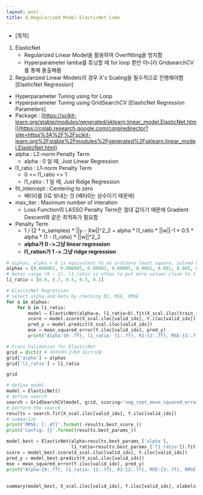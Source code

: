 ```yaml
---
layout: post
title: 6.Regularized Model-ElasticNet Code
---
```


- [목적]
1. ElasticNet
    - Regularized Linear Model을 활용하여 Overfitting을 방지함
    - Hyperparameter lamba를 튜닝할 때 for loop 뿐만 아니라 GridsearchCV를 통해 돌출해봄
2. Regularized Linear Models의 경우 X's Scaling을 필수적으로 진행해야함
[ElasticNet Regression]
- Hyperparameter Tuning using for Loop
- Hyperparameter Tuning using GridSearchCV
[ElasticNet Regression Parameters]
- Package : [https://scikit-learn.org/stable/modules/generated/sklearn.linear_model.ElasticNet.html](https://colab.research.google.com/corgiredirector?site=https%3A%2F%2Fscikit-learn.org%2Fstable%2Fmodules%2Fgenerated%2Fsklearn.linear_model.ElasticNet.html)
- alpha : L2-norm Penalty Term
    - alpha : 0 일 때, Just Linear Regression
- l1_ratio : L1-norm Penalty Term
    - 0 <= l1_ratio <= 1
    - l1_ratio : 1 일 때, Just Ridge Regression
- fit_intercept : Centering to zero
    - 베타0를 0로 보내는 것 (베타0는 상수이기 때문에)
- max_iter : Maximum number of interation
    - Loss Function의 LASSO Penalty Term은 절대 값이기 때문에 Gradient Descent와 같은 최적화가 필요함
- Penalty Term
    - 1 / (2 * n_samples) * ||y - Xw||^2_2 + alpha * l1_ratio * ||w||-1 + 0.5 * alpha * (1 - l1_ratio) * ||w||^2_2
    - **alpha가 0 ->그냥 linear regression**
    - **l1_ration가 1 -> 그냥 ridge regression**

```python
# alphas, alpha = 0 is equivalent to an ordinary least square, solved by the LinearRegression object.
alphas = [0.000001, 0.000005, 0.00001, 0.00005, 0.0001, 0.001, 0.005, 0.01, 0.05]
# betas range (0 ~ 1), l1_ratio is often to put more values close to 1 (i.e. Lasso) and less close to 0 (i.e. Ridge)
l1_ratio = [0.9, 0.7, 0.5, 0.3, 0.1]

# ElasticNet Regression
# select alpha and beta by checking R2, MSE, RMSE
for a in alphas:
    for b in l1_ratio:
        model = ElasticNet(alpha=a, l1_ratio=b).fit(X_scal.iloc[train_idx], Y.iloc[train_idx])
        score = model.score(X_scal.iloc[valid_idx], Y.iloc[valid_idx])
        pred_y = model.predict(X_scal.iloc[valid_idx])
        mse = mean_squared_error(Y.iloc[valid_idx], pred_y)
        print("Alpha:{0:.7f}, l1_ratio: {1:.7f}, R2:{2:.7f}, MSE:{3:.7f}, RMSE:{4:.7f}".format(a, b, score, mse, np.sqrt(mse)))
```

```python
# Cross Validation for ElasticNet
grid = dict() # 파라미터 2개라 dict사용
grid['alpha'] = alphas
grid['l1_ratio'] = l1_ratio
```

```python
grid
```

```python
# define model
model = ElasticNet()
# define search
search = GridSearchCV(model, grid, scoring='neg_root_mean_squared_error', cv=5, n_jobs=-1)
# perform the search
results = search.fit(X_scal.iloc[valid_idx], Y.iloc[valid_idx])
# summarize
print('RMSE: {:.4f}'.format(-results.best_score_))
print('Config: {}'.format(results.best_params_))
```

```python
model_best = ElasticNet(alpha=results.best_params_['alpha'],
                        l1_ratio=results.best_params_['l1_ratio']).fit(X_scal.iloc[train_idx], Y.iloc[train_idx])
score = model_best.score(X_scal.iloc[valid_idx], Y.iloc[valid_idx])
pred_y = model_best.predict(X_scal.iloc[valid_idx])
mse = mean_squared_error(Y.iloc[valid_idx], pred_y)
print("Alpha:{0:.7f}, l1_ratio: {1:.7f}, R2:{2:.7f}, MSE:{3:.7f}, RMSE:{4:.7f}".format(results.best_params_['alpha'],
                                                                                   results.best_params_['l1_ratio'],
                                                                                   score, mse, np.sqrt(mse)))
summary(model_best, X_scal.iloc[valid_idx], Y.iloc[valid_idx], xlabels=X.columns)
```
